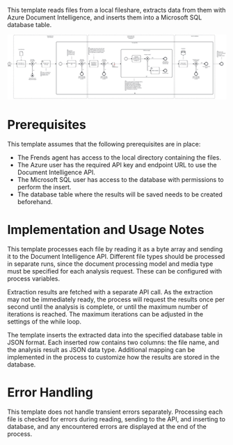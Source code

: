 This template reads files from a local fileshare, extracts data from them with Azure Document Intelligence, and inserts them into a Microsoft SQL database table.

![Template](assets/Azure_Document_Intelligence_-_Extract_data_and_save_results_to_database.svg)

# Prerequisites

This template assumes that the following prerequisites are in place:

- The Frends agent has access to the local directory containing the files.
- The Azure user has the required API key and endpoint URL to use the Document Intelligence API.
- The Microsoft SQL user has access to the database with permissions to perform the insert.
- The database table where the results will be saved needs to be created beforehand.

# Implementation and Usage Notes

This template processes each file by reading it as a byte array and sending it to the Document Intelligence API. Different file types should be processed in separate runs, since the document processing model and media type must be specified for each analysis request. These can be configured with process variables.

Extraction results are fetched with a separate API call. As the extraction may not be immediately ready, the process will request the results once per second until the analysis is complete, or until the maximum number of iterations is reached. The maximum iterations can be adjusted in the settings of the while loop.

The template inserts the extracted data into the specified database table in JSON format. Each inserted row contains two columns: the file name, and the analysis result as JSON data type. Additional mapping can be implemented in the process to customize how the results are stored in the database.

# Error Handling

This template does not handle transient errors separately. Processing each file is checked for errors during reading, sending to the API, and inserting to database, and any encountered errors are displayed at the end of the process.
